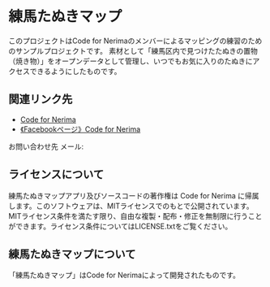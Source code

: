 # 練馬たぬきマップ

このプロジェクトはCode for Nerimaのメンバーによるマッピングの練習のためのサンプルプロジェクトです。
素材として「練馬区内で見つけたたぬきの置物（焼き物）」をオープンデータとして管理し、いつでもお気に入りのたぬきにアクセスできるようにしたものです。

## 関連リンク先

* [Code for Nerima](http://code4nerima.org/)
* [《Facebookページ》Code for Nerima](https://www.facebook.com/code4nerima/)

お問い合わせ先
メール:

## ライセンスについて

練馬たぬきマップアプリ及びソースコードの著作権は Code for Nerima に帰属します。このソフトウェアは、MITライセンスでのもとで公開されています。
MITライセンス条件を満たす限り、自由な複製・配布・修正を無制限に行うことができます。ライセンス条件についてはLICENSE.txtをご覧ください。

## 練馬たぬきマップについて

「練馬たぬきマップ」はCode for Nerimaによって開発されたものです。

